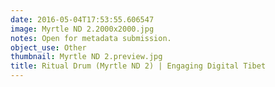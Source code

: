```yaml
---
date: 2016-05-04T17:53:55.606547
image: Myrtle ND 2.2000x2000.jpg
notes: Open for metadata submission.
object_use: Other
thumbnail: Myrtle ND 2.preview.jpg
title: Ritual Drum (Myrtle ND 2) | Engaging Digital Tibet
---
```


